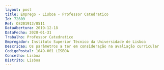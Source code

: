 ```yaml
--- 
layout: post
title: Emprego - Lisboa - Professor Catedratico
Id: 72609
Ref: OE201912/0511
DataAbertura: 2019-12-18
DataFecho: 2020-01-31
Trabalho: Professor Catedratico
Empregador: Instituto Superior Técnico da Universidade de Lisboa
Descricao: Os parâmetros a ter em consideração na avaliação curricular dos candidatos em cada uma das vertentes enunciadas em V.2 e a ponderação a atribuir a cada uma delas na classificação final são os que a seguir se discriminam dando se particular importância à relevância, qualidade e atualidade do curriculum vitae do candidato, e às contribuições académicas mais relevantes e de maior impacto selecionadas pelo candidato e identificadas no documento IX.2.b), nos últimos 10 (dez) anos
CodigoPostal: 1049-001 LISBOA
Concelho: Lisboa
Distrito: Lisboa
--- 
```

